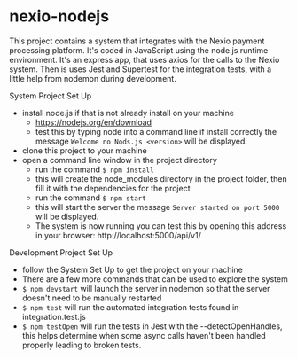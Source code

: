 # nexio-nodejs

This project contains a system that integrates with the Nexio payment processing platform. It's coded in JavaScript using the node.js runtime environment. It's an express app, that uses axios for the calls to the Nexio system. Then is uses Jest and Supertest for the integration tests, with a little help from nodemon during development.

System Project Set Up
* install node.js if that is not already install on your machine
     * https://nodejs.org/en/download 
     * test this by typing node into a command line if install correctly the message `Welcome no Nods.js <version>` will be displayed.
* clone this project to your machine
* open a command line window in the project directory
     * run the command `$ npm install`
     * this will create the node_modules directory in the project folder, then fill it with the dependencies for the project
     * run the command `$ npm start`
     * this will start the server the message `Server started on port 5000` will be displayed.
     * The system is now running you can test this by opening this address in your browser: http://localhost:5000/api/v1/

Development Project Set Up
* follow the System Set Up to get the project on your machine
* There are a few more commands that can be used to explore the system
* `$ npm devstart` will launch the server in nodemon so that the server doesn't need to be manually restarted
* `$ npm test` will run the automated integration tests found in integration.test.js
* `$ npm testOpen` will run the tests in Jest with the --detectOpenHandles, this helps determine when some async calls haven't been handled properly leading to broken tests. 
